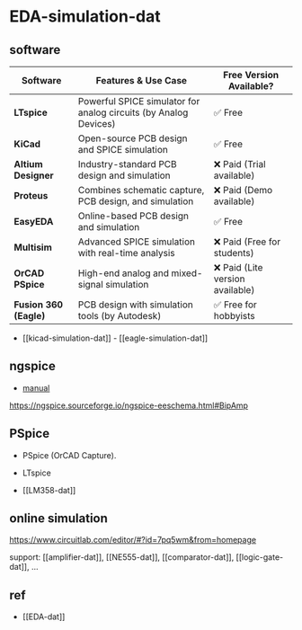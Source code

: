 
# EDA-simulation-dat

## software 

| Software               | Features & Use Case                                              | Free Version Available?         |
| ---------------------- | ---------------------------------------------------------------- | ------------------------------- |
| **LTspice**            | Powerful SPICE simulator for analog circuits (by Analog Devices) | ✅ Free                          |
| **KiCad**              | Open-source PCB design and SPICE simulation                      | ✅ Free                          |
| **Altium Designer**    | Industry-standard PCB design and simulation                      | ❌ Paid (Trial available)        |
| **Proteus**            | Combines schematic capture, PCB design, and simulation           | ❌ Paid (Demo available)         |
| **EasyEDA**            | Online-based PCB design and simulation                           | ✅ Free                          |
| **Multisim**           | Advanced SPICE simulation with real-time analysis                | ❌ Paid (Free for students)      |
| **OrCAD PSpice**       | High-end analog and mixed-signal simulation                      | ❌ Paid (Lite version available) |
| **Fusion 360 (Eagle)** | PCB design with simulation tools (by Autodesk)                   | ✅ Free for hobbyists            |

- [[kicad-simulation-dat]] - [[eagle-simulation-dat]]


## ngspice

- [manual](https://ngspice.sourceforge.io/docs/ngspice-manual.pdf) 


https://ngspice.sourceforge.io/ngspice-eeschema.html#BipAmp


## PSpice 

- PSpice (OrCAD Capture).
- LTspice 


- [[LM358-dat]]


## online simulation 

https://www.circuitlab.com/editor/#?id=7pq5wm&from=homepage

support: [[amplifier-dat]], [[NE555-dat]], [[comparator-dat]], [[logic-gate-dat]], ... 




## ref 


- [[EDA-dat]]